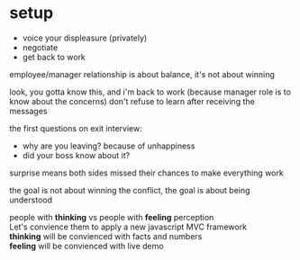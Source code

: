 

# setup
- voice your displeasure (privately)
- negotiate
- get back to work

employee/manager relationship is about balance, it's not about winning

look, you gotta know this, and i'm back to work (because manager role is to know about the concerns)
don't refuse to learn after receiving the messages

the first questions on exit interview:
- why are you leaving? because of unhappiness
- did your boss know about it?

surprise means both sides missed their chances to make everything work

the goal is not about winning the conflict, the goal is about being understood

people with **thinking** vs people with **feeling** perception  
Let's convience them to apply a new javascript MVC framework  
**thinking** will be convienced with facts and numbers  
**feeling** will be convienced with live demo

